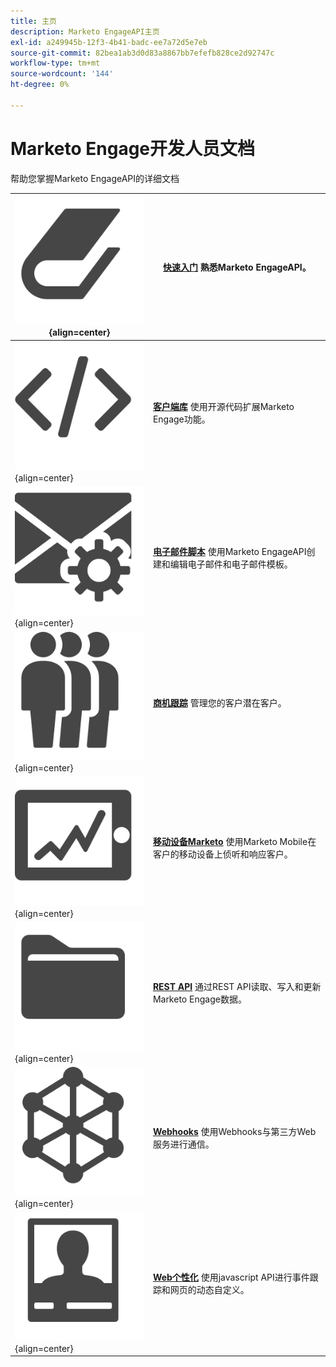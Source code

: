 ```yaml
---
title: 主页
description: Marketo EngageAPI主页
exl-id: a249945b-12f3-4b41-badc-ee7a72d5e7eb
source-git-commit: 82bea1ab3d0d83a8867bb7efefb828ce2d92747c
workflow-type: tm+mt
source-wordcount: '144'
ht-degree: 0%

---
```


# Marketo Engage开发人员文档

帮助您掌握Marketo EngageAPI的详细文档

| ![快速入门](assets/Smock_Book_18_N.svg){align=center} | [**快速入门**](getting-started.md)  熟悉Marketo EngageAPI。 |
|---|---|
| ![客户端库](assets/Smock_Code_18_N.svg){align=center} | [**客户端库**](https://github.com/Marketo/Community-Supported-Client-Libraries) 使用开源代码扩展Marketo Engage功能。 |
| ![电子邮件脚本](assets/Smock_EmailGear_18_N.svg){align=center} | [**电子邮件脚本**](rest-api/emails.md) 使用Marketo EngageAPI创建和编辑电子邮件和电子邮件模板。 |
| ![商机跟踪](assets/Smock_PeopleGroup_18_N.svg){align=center} | [**商机跟踪**](javascript-api/lead-tracking.md) 管理您的客户潜在客户。 |
| ![移动设备Marketo](assets/Smock_MobileServices_18_N.svg){align=center} | [**移动设备Marketo**](mobile/mobile.md) 使用Marketo Mobile在客户的移动设备上侦听和响应客户。 |
| ![REST API](assets/Smock_AppleFiles_18_N.svg){align=center} | [**REST API**](https://developer.adobe.com/marketo-apis/) 通过REST API读取、写入和更新Marketo Engage数据。 |
| ![Webhooks](assets/Smock_SocialNetwork_18_N.svg){align=center} | [**Webhooks**](webhooks/webhooks.md) 使用Webhooks与第三方Web服务进行通信。 |
| ![Web个性化](assets/Smock_PersonalizationField_18_N.svg){align=center} | [**Web个性化**](javascript-api/web-personalization.md) 使用javascript API进行事件跟踪和网页的动态自定义。 |
